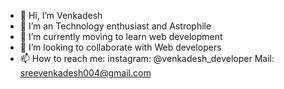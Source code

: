- 👋 Hi, I’m Venkadesh
- 👀 I’m an Technology enthusiast and Astrophile
- 🌱 I’m currently moving to learn web development
- 💞️ I’m looking to collaborate with Web developers
- 📫 How to reach me: instagram: @venkadesh_developer
Mail: sreevenkadesh004@gmail.com 
